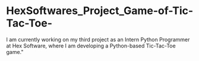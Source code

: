 # HexSoftwares_Project_Game-of-Tic-Tac-Toe-
I am currently working on my third project as an Intern Python Programmer at Hex Software, where I am developing a Python-based Tic-Tac-Toe game."
